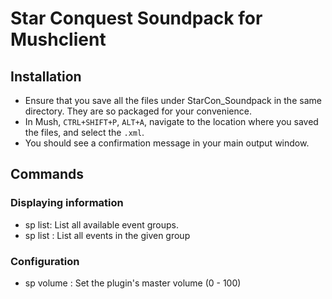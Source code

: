 # Star Conquest Soundpack for Mushclient

## Installation

* Ensure that you save all the files under StarCon_Soundpack in the same directory. They are so packaged for your convenience.
* In Mush, `CTRL+SHIFT+P`, `ALT+A`, navigate to the location where you saved the files, and select the `.xml`.
* You should see a confirmation message in your main output window.

## Commands

### Displaying information

* sp list: List all available event groups.
* sp list <group>: List all events in the given group

### Configuration

* sp volume <value>: Set the plugin's master volume (0 - 100)
